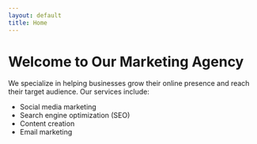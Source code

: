 ```yaml
---
layout: default
title: Home
---
```


# Welcome to Our Marketing Agency

We specialize in helping businesses grow their online presence and reach their target audience. Our services include:

- Social media marketing
- Search engine optimization (SEO)
- Content creation
- Email marketing
